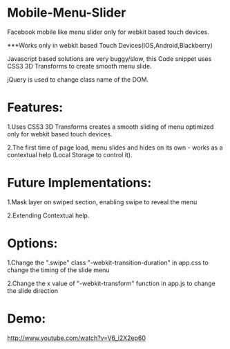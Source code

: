 Mobile-Menu-Slider
==================

Facebook mobile like menu slider only for webkit based touch devices.

***Works only in webkit based Touch Devices(IOS,Android,Blackberry)

Javascript based solutions are very buggy/slow, this Code snippet uses CSS3 3D Transforms to create smooth menu slide. 

jQuery is used to change class name of the DOM. 



Features:
==================

1.Uses CSS3 3D Transforms creates a smooth sliding of menu optimized only for webkit based touch devices.

2.The first time of page load, menu slides and hides on its own - works as a contextual help (Local Storage to control it).



Future Implementations:
==================

1.Mask layer on swiped section, enabling swipe to reveal the menu

2.Extending Contextual help.


Options:
======

1.Change the  ".swipe" class  "-webkit-transition-duration" in app.css to change the timing of the slide menu

2.Change the x value of  "-webkit-transform" function in app.js to change the slide direction

Demo:
=====

http://www.youtube.com/watch?v=V6_i2X2ep60